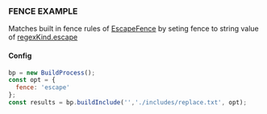 ### FENCE EXAMPLE

Matches built in fence rules of [EscapeFence](/build-include/classes/src_fences.escapefence.html)
by seting fence to string value of [regexKind.escape](/build-include/enums/enums.fencekind.html#escape)

#### Config

````js
bp = new BuildProcess();
const opt = {
  fence: 'escape'
};
const results = bp.buildInclude('','./includes/replace.txt', opt);
````